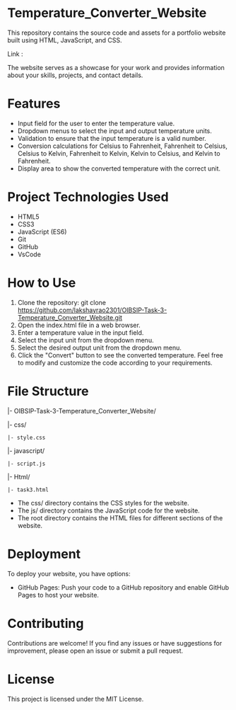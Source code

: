 
# Temperature_Converter_Website
This repository contains the source code and assets for a portfolio website built using HTML, JavaScript, and CSS.

Link : 

The website serves as a showcase for your work and provides information about your skills, projects, and contact details.

# Features
* Input field for the user to enter the temperature value.
* Dropdown menus to select the input and output temperature units.
* Validation to ensure that the input temperature is a valid number.
* Conversion calculations for Celsius to Fahrenheit, Fahrenheit to Celsius, Celsius to Kelvin, Fahrenheit to Kelvin, Kelvin to Celsius, and Kelvin to Fahrenheit.
* Display area to show the converted temperature with the correct unit.
  
# Project Technologies Used
* HTML5
* CSS3
* JavaScript (ES6)
* Git
* GitHub
* VsCode
 
# How to Use
1. Clone the repository: git clone https://github.com/lakshayrao2301/OIBSIP-Task-3-Temperature_Converter_Website.git
2. Open the index.html file in a web browser.
3. Enter a temperature value in the input field.
4. Select the input unit from the dropdown menu.
5. Select the desired output unit from the dropdown menu.
6. Click the "Convert" button to see the converted temperature.
Feel free to modify and customize the code according to your requirements.

# File Structure
|- OIBSIP-Task-3-Temperature_Converter_Website/

|- css/
    
    |- style.css

|- javascript/

    |- script.js

|- Html/

    |- task3.html

* The css/ directory contains the CSS styles for the website.
* The js/ directory contains the JavaScript code for the website.
* The root directory contains the HTML files for different sections of the website.

# Deployment
To deploy your website, you have options:

* GitHub Pages: Push your code to a GitHub repository and enable GitHub Pages to host your website.

# Contributing
Contributions are welcome! If you find any issues or have suggestions for improvement, please open an issue or submit a pull request.

# License
This project is licensed under the MIT License.
